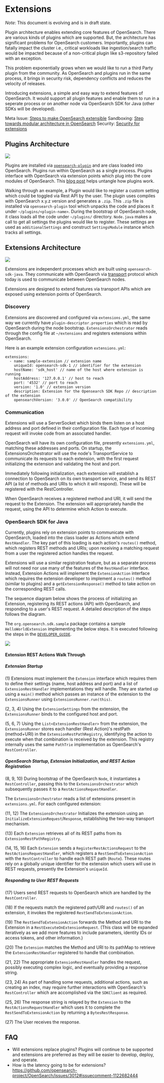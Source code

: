 # Extensions

*Note*: This document is evolving and is in draft state.

Plugin architecture enables extending core features of OpenSearch. There are various kinds of plugins which are supported.
But, the architecture has significant problems for OpenSearch customers. Importantly, plugins can fatally impact the cluster
i.e., critical workloads like ingestion/search traffic would be impacted because of a non-critical plugin like s3-repository failed with an exception.

This problem exponentially grows when we would like to run a third Party plugin from the community.
As OpenSearch and plugins run in the same process, it brings in security risk, dependency conflicts and reduces the velocity of releases.

Introducing extensions, a simple and easy way to extend features of OpenSearch. It would support all plugin features and enable them to run in a seperate process or on another node via OpenSearch SDK for Java (other SDKs will be developed).

Meta Issue: [Steps to make OpenSearch extensible](https://github.com/opensearch-project/OpenSearch/issues/2447)
Sandboxing: [Step towards modular architecture in OpenSearch](https://github.com/opensearch-project/OpenSearch/issues/1422)
Security: [Security for extensions](SECURITY.md)

## Plugins Architecture

![](Docs/plugins.png)

Plugins are installed via [`opensearch-plugin`](https://github.com/opensearch-project/OpenSearch/blob/main/distribution/tools/plugin-cli/src/main/java/org/opensearch/plugins/InstallPluginCommand.java) and are class loaded into OpenSearch.
Plugins run within OpenSearch as a single process. Plugins interface with OpenSearch via extension points which plug into the core modules of OpenSearch.
This [blog post](https://opensearch.org/blog/technical-post/2021/12/plugins-intro/) helps untangle how plugins work.

Walking through an example, a Plugin would like to register a custom setting which could be toggled via Rest API by the user.
The plugin uses compiles with OpenSearch x.y.z version and generates a `.zip`.
This `.zip` file is installed via `opensearch-plugin` tool which unpacks the code and places it under `~/plugins/<plugin-name>`.
During the bootstrap of OpenSearch node, it class loads all the code under `~/plugins/` directory. `Node.java` makes a call to get all settings the plugins would like to register. These settings are used as `additionalSettings` and construct `SettingsModule` instance which tracks all settings.

## Extensions Architecture

![](Docs/Extensions.png)

Extensions are independent processes which are built using `opensearch-sdk-java`. They communicate with OpenSearch via [transport](https://github.com/opensearch-project/OpenSearch/tree/main/modules/transport-netty4) protocol which today is used to communicate between OpenSearch nodes.

Extensions are designed to extend features via transport APIs which are exposed using extension points of OpenSearch.

### Discovery

Extensions are discovered and configured via `extensions.yml`, the same way we currently have `plugin-descriptor.properties` which is read by OpenSearch during the node bootstrap. `ExtensionsOrchestrator` reads through the config file at `~/extensions` and registers extensions within OpenSearch.

Here is an example extension configuration `extensions.yml`:

```
extensions:
  - name: sample-extension // extension name
    uniqueId: opensearch-sdk-1 // identifier for the extension
    hostName: 'sdk_host' // name of the host where extension is running
    hostAddress: '127.0.0.1' // host to reach
    port: '4532' // port to reach
    version: '1.0' // extension version
    description: Extension for the Opensearch SDK Repo // description of the extension
    opensearchVersion: '3.0.0' // OpenSearch compatibility
```

### Communication

Extensions will use a ServerSocket which binds them listen on a host address and port defined in their configuration file. Each type of incoming request will invoke code from an associated handler.

OpenSearch will have its own configuration file, presently `extensions.yml`, matching these addresses and ports. On startup, the ExtensionsOrchestrator will use the node's TransportService to communicate its requests to each extension, with the first request initializing the extension and validating the host and port.

Immediately following initialization, each extension will establish a connection to OpenSearch on its own transport service, and send its REST API (a list of methods and URIs to which it will respond).  These will be registered with the RestController.

When OpenSearch receives a registered method and URI, it will send the request to the Extension. The extension will appropriately handle the request, using the API to determine which Action to execute.

### OpenSearch SDK for Java

Currently, plugins rely on extension points to communicate with OpenSearch, loaded into the class loader as Actions which extend `RestHandler`. The key part of this loading is each action's `routes()` method, which registers REST methods and URIs; upon receiving a matching request from a user the registered action handles the request.

Extensions will use a similar registration feature, but as a separate process will not need nor use many of the features of the `RestHandler` interface.  Instead, Extension Actions will implement the `ExtensionAction` interface which requires the extension developer to implement a `routes()` method (similar to plugins) and a `getExtensionResponse()` method to take action on the corresponding REST calls.

The sequence diagram below shows the process of initializing an Extension, registering its REST actions (API) with OpenSearch, and responding to a user's REST request.  A detailed description of the steps follows the diagram.

The `org.opensearch.sdk.sample` package contains a sample `HelloWorldExtension` implementing the below steps. It is executed following the steps in the [`DEVELOPER_GUIDE`](DEVELOPER_GUIDE.md).

![](Docs/ExtensionRestActions.svg)

#### Extension REST Actions Walk Through

##### Extension Startup

(1) Extensions must implement the `Extension` interface which requires them to define their settings (name, host address and port) and a list of `ExtensionRestHandler` implementations they will handle.  They are started up using a `main()` method which passes an instance of the extension to the `ExtensionsRunner` using `ExtensionsRunner.run(this)`.

(2, 3, 4) Using the `ExtensionSettings` from the extension, the `ExtensionsRunner` binds to the configured host and port.

(5, 6, 7) Using the `List<ExtensionRestHandler>` from the extension, the `ExtensionsRunner` stores each handler (Rest Action)'s restPath (method+URI) in the `ExtensionRestPathRegistry`, identifying the action to execute when that combination is received by the extension. This registry internally uses the same `PathTrie` implementation as OpenSearch's `RestController`.

##### OpenSearch Startup, Extension Initialization, and REST Action Registration

(8, 9, 10) During bootstrap of the OpenSearch `Node`, it instantiates a `RestController`, passing this to the `ExtensionsOrchestrator` which subsequently passes it to a `RestActionsRequestHandler`.

The `ExtensionsOrchestrator` reads a list of extensions present in `extensions.yml`. For each configured extension:

(11, 12) The `ExtensionsOrchestrator` Initializes the extension using an `InitializeExtensionRequest`/`Response`, establishing the two-way transport mechanism.

(13) Each `Extension` retrieves all of its REST paths from its `ExtensionRestPathRegistry`.

(14, 15, 16) Each `Extension` sends a `RegisterRestActionsRequest` to the `RestActionsRequestHandler`, which registers a `RestSendToExtensionAction` with the `RestController` to handle each REST path (`Route`). These routes rely on a globally unique identifier for the extension which users will use in REST requests, presently the Extension's `uniqueId`.

##### Responding to User REST Requests

(17) Users send REST requests to OpenSearch which are handled by the `RestController`.

(18) If the requests match the registered path/URI and `routes()` of an extension, it invokes the registered `RestSendToExtensionAction`.

(19) The `RestSendToExtensionAction` forwards the Method and URI to the Extension in a `RestExecuteOnExtensionRequest`.  (This class will be expanded iteratively as we add more features to include parameters, identity IDs or access tokens, and other information.)

(20) The `Extension` matches the Method and URI to its pathMap to retrieve the `ExtensionRestHandler` registered to handle that combination.

(21, 22) The appropriate `ExtensionRestHandler` handles the request, possibly executing complex logic, and eventually providing a response string.

(23, 24) As part of handling some requests, additional actions, such as creating an index, may require further interactions with OpenSearch's `RestController` which are accomplished via the `SDKClient` as required.

(25, 26) The response string is relayed by the `Extension` to the `RestActionsRequestHandler` which uses it to complete the `RestSendToExtensionAction` by returning a `BytesRestResponse`.

(27) The User receives the response.

## FAQ

- Will extensions replace plugins?
  Plugins will continue to be supported and extensions are preferred as they will be easier to develop, deploy, and operate.
- How is the latency going to be for extensions?
  https://github.com/opensearch-project/OpenSearch/issues/3012#issuecomment-1122682444
